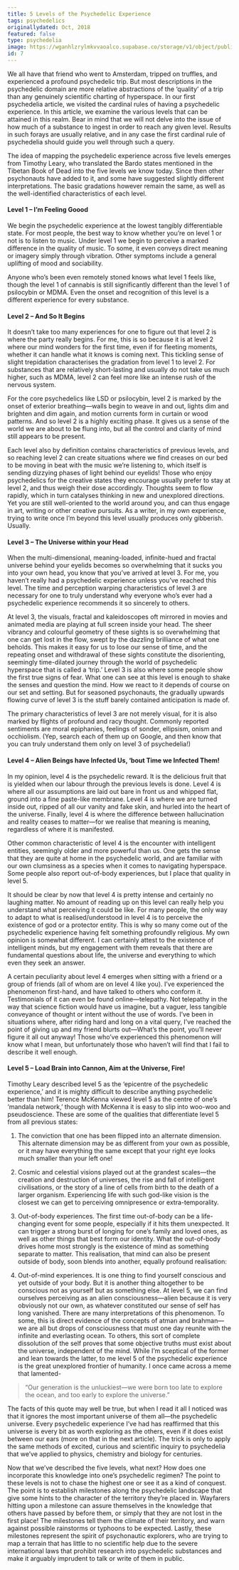 ```yaml
---
title: 5 Levels of the Psychedelic Experience
tags: psychedelics
originallydated: Oct, 2018
featured: false
type: psychedelia
image: https://wganhlzrylmkvvaoalco.supabase.co/storage/v1/object/public/images/blog/7.webp
id: 7
---
```


We all have that friend who went to Amsterdam, tripped on truffles, and experienced a profound psychedelic trip. But most descriptions in the psychedelic domain are more relative abstractions of the ‘quality’ of a trip than any genuinely scientific charting of hyperspace. In our first psychedelia article, we visited the cardinal rules of having a psychedelic experience. In this article, we examine the various levels that can be attained in this realm. Bear in mind that we will not delve into the issue of how much of a substance to ingest in order to reach any given level. Results in such forays are usually relative, and in any case the first cardinal rule of psychedelia should guide you well through such a query.

The idea of mapping the psychedelic experience across five levels emerges from Timothy Leary, who translated the Bardo states mentioned in the Tibetan Book of Dead into the five levels we know today. Since then other psychonauts have added to it, and some have suggested slightly different interpretations. The basic gradations however remain the same, as well as the well-identified characteristics of each level.

#### Level 1 – I’m Feeling Goood

We begin the psychedelic experience at the lowest tangibly differentiable state. For most people, the best way to know whether you’re on level 1 or not is to listen to music. Under level 1 we begin to perceive a marked difference in the quality of music. To some, it even conveys direct meaning or imagery simply through vibration. Other symptoms include a general uplifting of mood and sociability. 

Anyone who’s been even remotely stoned knows what level 1 feels like, though the level 1 of cannabis is still significantly different than the level 1 of psilocybin or MDMA. Even the onset and recognition of this level is a different experience for every substance. 

#### Level 2 – And So It Begins

It doesn’t take too many experiences for one to figure out that level 2 is where the party really begins. For me, this is so because it is at level 2 where our mind wonders for the first time, even if for fleeting moments, whether it can handle what it knows is coming next. This tickling sense of slight trepidation characterises the gradation from level 1 to level 2. For substances that are relatively short-lasting and usually do not take us much higher, such as MDMA, level 2 can feel more like an intense rush of the nervous system.

For the core psychedelics like LSD or psilocybin, level 2 is marked by the onset of exterior breathing—walls begin to weave in and out, lights dim and brighten and dim again, and motion currents form in curtain or wood patterns. And so level 2 is a highly exciting phase. It gives us a sense of the world we are about to be flung into, but all the control and clarity of mind still appears to be present. 

Each level also by definition contains characteristics of previous levels, and so reaching level 2 can create situations where we find creases on our bed to be moving in beat with the music we’re listening to, which itself is sending dizzying phases of light behind our eyelids! Those who enjoy psychedelics for the creative states they encourage usually prefer to stay at level 2, and thus weigh their dose accordingly. Thoughts seem to flow rapidly, which in turn catalyses thinking in new and unexplored directions. Yet you are still well-oriented to the world around you, and can thus engage in art, writing or other creative pursuits. As a writer, in my own experience, trying to write once I’m beyond this level usually produces only gibberish. Usually.

#### Level 3 – The Universe within your Head

When the multi-dimensional, meaning-loaded, infinite-hued and fractal universe behind your eyelids becomes so overwhelming that it sucks you into your own head, you know that you’ve arrived at level 3. For me, you haven’t really had a psychedelic experience unless you’ve reached this level. The time and perception warping characteristics of level 3 are necessary for one to truly understand why everyone who’s ever had a psychedelic experience recommends it so sincerely to others.

At level 3, the visuals, fractal and kaleidoscopes oft mirrored in movies and animated media are playing at full screen inside your head. The sheer vibrancy and colourful geometry of these sights is so overwhelming that one can get lost in the flow, swept by the dazzling brilliance of what one beholds. This makes it easy for us to lose our sense of time, and the repeating onset and withdrawal of these sights constitute the disorienting, seemingly time-dilated journey through the world of psychedelic hyperspace that is called a ‘trip.’ Level 3 is also where some people show the first true signs of fear. What one can see at this level is enough to shake the senses and question the mind. How we react to it depends of course on our set and setting. But for seasoned psychonauts, the gradually upwards flowing curve of level 3 is the stuff barely contained anticipation is made of. 

The primary characteristics of level 3 are not merely visual, for it is also marked by flights of profound and racy thought. Commonly reported sentiments are moral epiphanies, feelings of sonder, ellipsism, onism and occhiolism. (Yep, search each of them up on Google, and then know that you can truly understand them only on level 3 of psychedelia!)

#### Level 4 – Alien Beings have Infected Us, ‘bout Time we Infected Them!

In my opinion, level 4 is the psychedelic reward. It is the delicious fruit that is yielded when our labour through the previous levels is done. Level 4 is where all our assumptions are laid out bare in front us and whipped flat, ground into a fine paste-like membrane. Level 4 is where we are turned inside out, ripped of all our vanity and fake skin, and hurled into the heart of the universe. Finally, level 4 is where the difference between hallucination and reality ceases to matter—for we realise that meaning is meaning, regardless of where it is manifested. 

Other common characteristic of level 4 is the encounter with intelligent entities, seemingly older and more powerful than us. One gets the sense that they are quite at home in the psychedelic world, and are familiar with our own clumsiness as a species when it comes to navigating hyperspace. Some people also report out-of-body experiences, but I place that quality in level 5. 

It should be clear by now that level 4 is pretty intense and certainly no laughing matter. No amount of reading up on this level can really help you understand what perceiving it could be like. For many people, the only way to adapt to what is realised/understood in level 4 is to perceive the existence of god or a protector entity. This is why so many come out of the psychedelic experience having felt something profoundly religious. My own opinion is somewhat different. I can certainly attest to the existence of intelligent minds, but my engagement with them reveals that there are fundamental questions about life, the universe and everything to which even they seek an answer.

A certain peculiarity about level 4 emerges when sitting with a friend or a group of friends (all of whom are on level 4 like you). I’ve experienced the phenomenon first-hand, and have talked to others who conform it. Testimonials of it can even be found online—telepathy. Not telepathy in the way that science fiction would have us imagine, but a vaguer, less tangible conveyance of thought or intent without the use of words. I’ve been in situations where, after riding hard and long on a vital query, I’ve reached the point of giving up and my friend blurts out—What’s the point, you’ll never figure it all out anyway! Those who’ve experienced this phenomenon will know what I mean, but unfortunately those who haven’t will find that I fail to describe it well enough.

#### Level 5 – Load Brain into Cannon, Aim at the Universe, Fire!

Timothy Leary described level 5 as the ‘epicentre of the psychedelic experience,’ and it is mighty difficult to describe anything psychedelic better than him! Terence McKenna viewed level 5 as the centre of one’s ‘mandala network,’ though with McKenna it is easy to slip into woo-woo and pseudoscience. These are some of the qualities that differentiate level 5 from all previous states:

1. The conviction that one has been flipped into an alternate dimension. This alternate dimension may be as different from your own as possible, or it may have everything the same except that your right eye looks much smaller than your left one!

2. Cosmic and celestial visions played out at the grandest scales—the creation and destruction of universes, the rise and fall of intelligent civilisations, or the story of a line of cells from birth to the death of a larger organism. Experiencing life with such god-like vision is the closest we can get to perceiving omnipresence or extra-temporality. 

3. Out-of-body experiences. The first time out-of-body can be a life-changing event for some people, especially if it hits them unexpected. It can trigger a strong burst of longing for one’s family and loved ones, as well as other things that best form our identity. What the out-of-body drives home most strongly is the existence of mind as something separate to matter. This realisation, that mind can also be present outside of body, soon blends into another, equally profound realisation:

4. Out-of-mind experiences. It is one thing to find yourself conscious and yet outside of your body. But it is another thing altogether to be conscious not as yourself but as something else. At level 5, we can find ourselves perceiving as an alien consciousness—alien because it is very obviously not our own, as whatever constituted our sense of self has long vanished. There are many interpretations of this phenomenon. To some, this is direct evidence of the concepts of atman and brahman—we are all but drops of consciousness that must one day reunite with the infinite and everlasting ocean. To others, this sort of complete dissolution of the self proves that some objective truths must exist about the universe, independent of the mind. While I’m sceptical of the former and lean towards the latter, to me level 5 of the psychedelic experience is the great unexplored frontier of humanity. I once came across a meme that lamented-

> “Our generation is the unluckiest—we were born too late to explore the ocean, and too early to explore the universe.”

The facts of this quote may well be true, but when I read it all I noticed was that it ignores the most important universe of them all—the psychedelic universe. Every psychedelic experience I’ve had has reaffirmed that this universe is every bit as worth exploring as the others, even if it does exist between our ears (more on that in the next article). The trick is only to apply the same methods of excited, curious and scientific inquiry to psychedelia that we’ve applied to physics, chemistry and biology for centuries. 

Now that we’ve described the five levels, what next? How does one incorporate this knowledge into one’s psychedelic regimen? The point to these levels is not to chase the highest one or see it as a kind of conquest. The point is to establish milestones along the psychedelic landscape that give some hints to the character of the territory they’re placed in. Wayfarers hitting upon a milestone can assure themselves in the knowledge that others have passed by before them, or simply that they are not lost in the first place! The milestones tell them the climate of their territory, and warn against possible rainstorms or typhoons to be expected. Lastly, these milestones represent the spirit of psychonautic explorers, who are trying to map a terrain that has little to no scientific help due to the severe international laws that prohibit research into psychedelic substances and make it arguably imprudent to talk or write of them in public.
